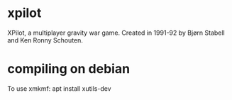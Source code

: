 # xpilot
XPilot, a multiplayer gravity war game. Created in 1991-92 by Bjørn Stabell and Ken Ronny Schouten.

# compiling on debian
To use xmkmf: apt install xutils-dev
